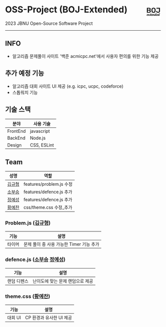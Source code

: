 # OSS-Project (BOJ-Extended) <img align="right" src="src/icons/icon48.png"/>
2023 JBNU Open-Source Software Project

---

## INFO
* 알고리즘 문제풀이 사이트 '백준 acmicpc.net'에서 사용자 편의를 위한 기능 제공

## 추가 예정 기능
* 알고리즘 대회 사이트 UI 제공 (e.g. icpc, ucpc, codeforce)
* 스톱워치 기능


## 기술 스택
|분야|사용 기술|
|---|---|
|FrontEnd| javascript |
|BackEnd| Node.js |
|Design| CSS, ESLint |

## Team
|성명|역할|
|---|---|
|[김규형](https://github.com/UNGGU0704)| features/problem.js 수정 |
|[소부승](https://github.com/bootkorea)| features/defence.js 추가 |
|[정예성](https://github.com/jys-jeong)| features/defence.js 추가 |
|[황예찬](https://github.com/yechaaae)| css/theme.css 수정_추가 |

###  Problem.js ([김규형](https://github.com/UNGGU0704))
|기능|설명|
|----|----|
|타이머| 문제 풀이 중 사용 가능한 Timer 기능 추가 |

###  defence.js ([소부승](https://github.com/bootkorea) [정예성](https://github.com/jys-jeong))
|기능|설명|
|----|----|
|랜덤 디펜스| 난이도에 맞는 문제 랜덤으로 제공 |

###  theme.css ([황예찬](https://github.com/yechaaae))
|기능|설명|
|----|----|
|대회 UI| CP 환경과 유사한 UI 제공 |
